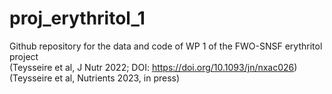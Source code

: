 # proj_erythritol_1
Github repository for the data and code of WP 1 of the FWO-SNSF erythritol project  
(Teysseire et al, J Nutr 2022; DOI: https://doi.org/10.1093/jn/nxac026)  
(Teysseire et al, Nutrients 2023, in press)
